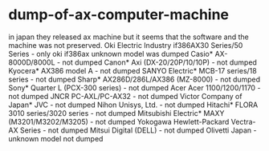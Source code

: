 # dump-of-ax-computer-machine
in japan they released ax machine but it seems that the software and the machine was not preserved.
Oki Electric Industry if386AX30 Series/50 Series - only oki if386ax unknown model was dumped
Casio* AX-8000D/8000L - not dumped
Canon* Axi (DX-20/20P/10/10P) - not dumped
Kyocera* AX386 model A - not dumped
SANYO Electric* MCB-17 series/18 series - not dumped
Sharp* AX286D/286L/AX386 (MZ-8000) - not dumped
Sony* Quarter L (PCX-300 series) - not dumped
Acer Acer 1100/1200/1170 - not dumped
JNCR PC-AXL/PC-AX32 - not dumped
Victor Company of Japan* JVC - not dumped
Nihon Unisys, Ltd. - not dumped
Hitachi* FLORA 3010 series/3020 series - not dumped
Mitsubishi Electric* MAXY (M3201/M3202/M3205) - not dumped
Yokogawa Hewlett-Packard Vectra-AX Series - not dumped
Mitsui Digital (DELL) - not dumped
Olivetti Japan - unknown model not dumped
